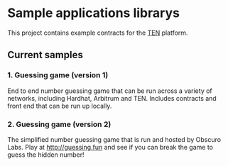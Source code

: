 # Sample applications librarys

This project contains example contracts for the [TEN](https://obscu.ro/) platform. 

## Current samples
### 1. Guessing game (version 1) 
End to end number guessing game that can be run across a variety of networks, including Hardhat, Arbitrum and 
TEN. Includes contracts and front end that can be run up locally. 

### 2. Guessing game (version 2)
The simplified number guessing game that is run and hosted by Obscuro Labs. Play at http://guessing.fun and see if you 
can break the game to guess the hidden number!


